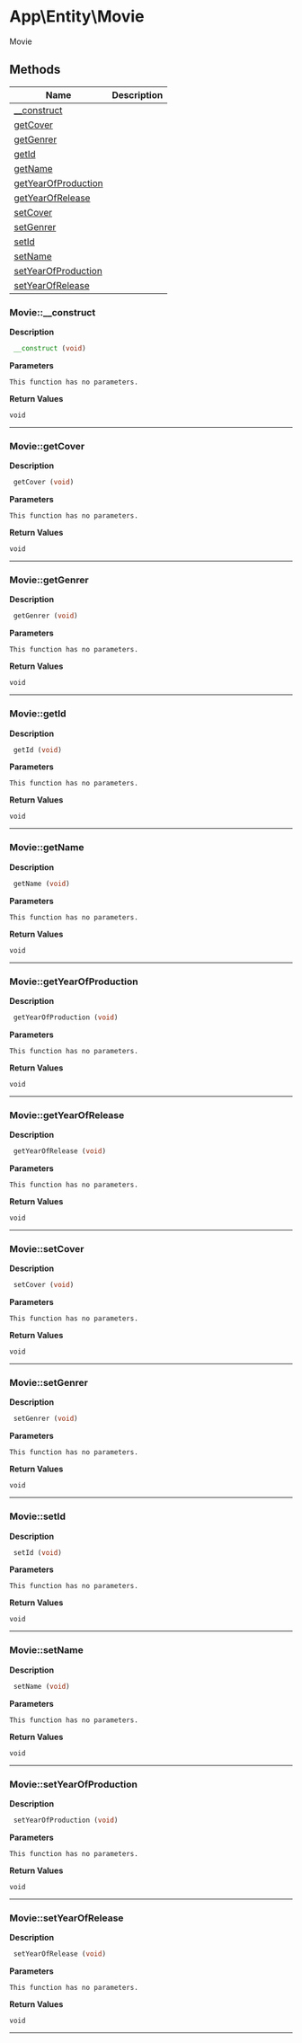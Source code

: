 # App\Entity\Movie  

Movie





## Methods

| Name | Description |
|------|-------------|
|[__construct](#movie__construct)||
|[getCover](#moviegetcover)||
|[getGenrer](#moviegetgenrer)||
|[getId](#moviegetid)||
|[getName](#moviegetname)||
|[getYearOfProduction](#moviegetyearofproduction)||
|[getYearOfRelease](#moviegetyearofrelease)||
|[setCover](#moviesetcover)||
|[setGenrer](#moviesetgenrer)||
|[setId](#moviesetid)||
|[setName](#moviesetname)||
|[setYearOfProduction](#moviesetyearofproduction)||
|[setYearOfRelease](#moviesetyearofrelease)||




### Movie::__construct  

**Description**

```php
 __construct (void)
```

 

 

**Parameters**

`This function has no parameters.`

**Return Values**

`void`


<hr />


### Movie::getCover  

**Description**

```php
 getCover (void)
```

 

 

**Parameters**

`This function has no parameters.`

**Return Values**

`void`


<hr />


### Movie::getGenrer  

**Description**

```php
 getGenrer (void)
```

 

 

**Parameters**

`This function has no parameters.`

**Return Values**

`void`


<hr />


### Movie::getId  

**Description**

```php
 getId (void)
```

 

 

**Parameters**

`This function has no parameters.`

**Return Values**

`void`


<hr />


### Movie::getName  

**Description**

```php
 getName (void)
```

 

 

**Parameters**

`This function has no parameters.`

**Return Values**

`void`


<hr />


### Movie::getYearOfProduction  

**Description**

```php
 getYearOfProduction (void)
```

 

 

**Parameters**

`This function has no parameters.`

**Return Values**

`void`


<hr />


### Movie::getYearOfRelease  

**Description**

```php
 getYearOfRelease (void)
```

 

 

**Parameters**

`This function has no parameters.`

**Return Values**

`void`


<hr />


### Movie::setCover  

**Description**

```php
 setCover (void)
```

 

 

**Parameters**

`This function has no parameters.`

**Return Values**

`void`


<hr />


### Movie::setGenrer  

**Description**

```php
 setGenrer (void)
```

 

 

**Parameters**

`This function has no parameters.`

**Return Values**

`void`


<hr />


### Movie::setId  

**Description**

```php
 setId (void)
```

 

 

**Parameters**

`This function has no parameters.`

**Return Values**

`void`


<hr />


### Movie::setName  

**Description**

```php
 setName (void)
```

 

 

**Parameters**

`This function has no parameters.`

**Return Values**

`void`


<hr />


### Movie::setYearOfProduction  

**Description**

```php
 setYearOfProduction (void)
```

 

 

**Parameters**

`This function has no parameters.`

**Return Values**

`void`


<hr />


### Movie::setYearOfRelease  

**Description**

```php
 setYearOfRelease (void)
```

 

 

**Parameters**

`This function has no parameters.`

**Return Values**

`void`


<hr />

